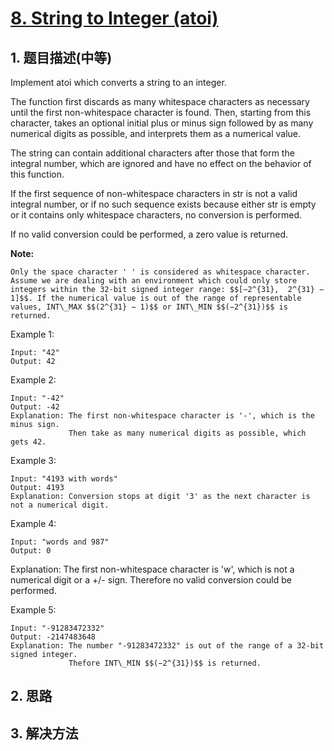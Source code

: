 # [8. String to Integer \(atoi\)](https://leetcode-cn.com/problems/string-to-integer-atoi/)

## 1. 题目描述\(中等\)

Implement atoi which converts a string to an integer.

The function first discards as many whitespace characters as necessary until the first non-whitespace character is found. Then, starting from this character, takes an optional initial plus or minus sign followed by as many numerical digits as possible, and interprets them as a numerical value.

The string can contain additional characters after those that form the integral number, which are ignored and have no effect on the behavior of this function.

If the first sequence of non-whitespace characters in str is not a valid integral number, or if no such sequence exists because either str is empty or it contains only whitespace characters, no conversion is performed.

If no valid conversion could be performed, a zero value is returned.

**Note:**

```
Only the space character ' ' is considered as whitespace character.  
Assume we are dealing with an environment which could only store integers within the 32-bit signed integer range: $$[−2^{31},  2^{31} − 1]$$. If the numerical value is out of the range of representable values, INT\_MAX $$(2^{31} − 1)$$ or INT\_MIN $$(−2^{31})$$ is returned.
```

Example 1:

```
Input: "42"  
Output: 42
```

Example 2:

```
Input: "-42"  
Output: -42  
Explanation: The first non-whitespace character is '-', which is the minus sign.  
             Then take as many numerical digits as possible, which gets 42.
```

Example 3:

```
Input: "4193 with words"  
Output: 4193  
Explanation: Conversion stops at digit '3' as the next character is not a numerical digit.
```

Example 4:

```
Input: "words and 987"  
Output: 0
```

Explanation: The first non-whitespace character is 'w', which is not a numerical digit or a +/- sign. Therefore no valid conversion could be performed.

Example 5:

```
Input: "-91283472332"  
Output: -2147483648  
Explanation: The number "-91283472332" is out of the range of a 32-bit signed integer.  
             Thefore INT\_MIN $$(−2^{31})$$ is returned.
```

## 2. 思路

## 3. 解决方法



